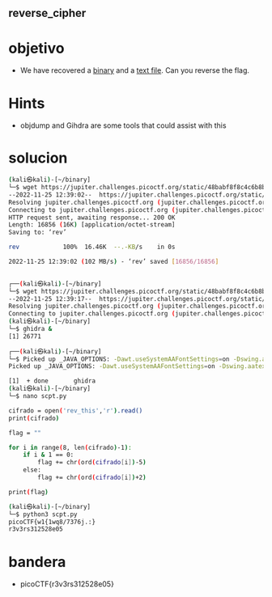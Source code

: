 ## reverse_cipher

# objetivo
- We have recovered a [binary](https://jupiter.challenges.picoctf.org/static/48babf8f8c4c6b8baf336680ea5b9ddf/rev) and a [text file](https://jupiter.challenges.picoctf.org/static/48babf8f8c4c6b8baf336680ea5b9ddf/rev_this). Can you reverse the flag.

# Hints
- objdump and Gihdra are some tools that could assist with this

# solucion
``` bash 
(kali㉿kali)-[~/binary]
└─$ wget https://jupiter.challenges.picoctf.org/static/48babf8f8c4c6b8baf336680ea5b9ddf/rev
--2022-11-25 12:39:02--  https://jupiter.challenges.picoctf.org/static/48babf8f8c4c6b8baf336680ea5b9ddf/rev
Resolving jupiter.challenges.picoctf.org (jupiter.challenges.picoctf.org)... 3.131.60.8
Connecting to jupiter.challenges.picoctf.org (jupiter.challenges.picoctf.org)|3.131.60.8|:443... connected.
HTTP request sent, awaiting response... 200 OK
Length: 16856 (16K) [application/octet-stream]
Saving to: ‘rev’

rev            100%  16.46K  --.-KB/s    in 0s          

2022-11-25 12:39:02 (102 MB/s) - ‘rev’ saved [16856/16856]

                                                         
┌──(kali㉿kali)-[~/binary]
└─$ wget https://jupiter.challenges.picoctf.org/static/48babf8f8c4c6b8baf336680ea5b9ddf/rev_this
--2022-11-25 12:39:17--  https://jupiter.challenges.picoctf.org/static/48babf8f8c4c6b8baf336680ea5b9ddf/rev_this
Resolving jupiter.challenges.picoctf.org (jupiter.challenges.picoctf.org)... 3.131.60.8
Connecting to jupiter.challenges.picoctf.org (jupiter.challenges.picoctf.org)|3.131.60.8|:443... connected.
(kali㉿kali)-[~/binary]
└─$ ghidra & 
[1] 26771
                                                         
┌──(kali㉿kali)-[~/binary]
└─$ Picked up _JAVA_OPTIONS: -Dawt.useSystemAAFontSettings=on -Dswing.aatext=true
Picked up _JAVA_OPTIONS: -Dawt.useSystemAAFontSettings=on -Dswing.aatext=true

[1]  + done       ghidra
(kali㉿kali)-[~/binary]
└─$ nano scpt.py

cifrado = open('rev_this','r').read()
print(cifrado)

flag = ""

for i in range(8, len(cifrado)-1):
    if i & 1 == 0:
        flag += chr(ord(cifrado[i])-5)
    else:
        flag += chr(ord(cifrado[i])+2)

print(flag)

(kali㉿kali)-[~/binary]
└─$ python3 scpt.py
picoCTF{w1{1wq8/7376j.:}
r3v3rs312528e05

```
# bandera
- picoCTF{r3v3rs312528e05}